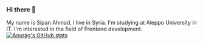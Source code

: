 ### Hi there 👋

My name is Sipan Ahmad, I live in Syria. I'm studying at Aleppo University in IT. I'm interested in the field of Frontend development.
[![Anurag's GitHub stats](https://github-readme-stats.vercel.app/api?username=sipanahmad)](https://github.com/anuraghazra/github-readme-stats)
